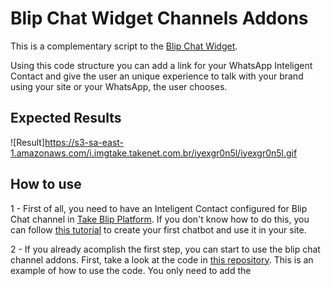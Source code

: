 # Blip Chat Widget Channels Addons

This is a complementary script to the [Blip Chat Widget](https://github.com/takenet/blip-chat-widget "Take Blip Chat Repository"). 

Using this code structure you can add a link for your WhatsApp Inteligent Contact and give the user an unique experience to talk with your brand using your site or your WhatsApp, the user chooses. 

## Expected Results

![Result]https://s3-sa-east-1.amazonaws.com/i.imgtake.takenet.com.br/iyexgr0n5l/iyexgr0n5l.gif

## How to use

1 - First of all, you need to have an Inteligent Contact configured for Blip Chat channel in [Take Blip Platform](https://portal.blip.ai/ "Create your inteligent contact here"). If you don't know how to do this, you can follow [this tutorial](https://help.blip.ai/hc/pt-br/articles/360059366993-Como-adicionar-um-bot-em-um-site-utilizando-o-Blip-Chat- "Como adicionar um bot em um site utilizando o Blip Chat?") to create your first chatbot and use it in your site. 

2 - If you already acomplish the first step, you can start to use the blip chat channel addons. First, take a look at the code in [this repository](https://github.com/matheus-almeida-rosa/blip-chat-widget-channels/blob/master/index.html "blip-chat-widget-channels"). This is an example of how to use the code. You only need to add the **<style>** tag, the **<div class="channels-container" id="channels-container">** and the **<script>** tags to your website. Below you'll see how to add them and configure its dependencies. 

### Style tags

The beaty of the Blip Chat Widget Channels Addons is given by its styles. So you must copy the style of the example to your website in order to use it. You also must have some attention points:

* Make sure you added the styles in your website. It is not a problem to add it in another file, since you know what you are doing :) 
* Make sure your website styles does not match the style names of the styles that you're copying. If you change this, remember to update all its references in the rest of the code. 
* Replace the **background-color** field for parent (The first button that open the other channels), whatsapp (The button that redirects to whatsapp) and blipchat (The blip chat default behavior).

The image below shows the main items involved in this step

![Styles](https://s3-sa-east-1.amazonaws.com/i.imgtake.takenet.com.br/iecjruie5l/iecjruie5l.jpg)

### HTML

To add the new components, you just need to add the **<div class="channels-container" id="channels-container">** to your HTML, in order to show the new buttons. So, add it to your website. You do not need to change anything here. See the target content below.

![HTML Content](https://s3-sa-east-1.amazonaws.com/i.imgtake.takenet.com.br/iirwtm62cw/iirwtm62cw.jpg)

### Scripts

Now, all you need to do is copy the scripts and replace some references.

1 - Blip Chat Scripts

Here, you just need to worry about your access key. Copy all the block, like the image below.

![Blip Chat Scripts](https://s3-sa-east-1.amazonaws.com/i.imgtake.takenet.com.br/ifxpnwzihw/ifxpnwzihw.jpg)

2 - WhatsApp Scripts

In this step, you need to replace the **phoneNumber** (The number of your WhatsApp Business Account) and the **text** that you want users to send.

![WhatsApp Scripts](https://s3-sa-east-1.amazonaws.com/i.imgtake.takenet.com.br/ipe914lsw7/ipe914lsw7.jpg)


3 - Parent Scripts

Here you do not need to worry about replaces. Only copy all the Parent Scripts block :)

![Parent Scripts](https://s3-sa-east-1.amazonaws.com/i.imgtake.takenet.com.br/itqczusqyx/itqczusqyx.jpg)

## That is it!!!

If you have any doubts or dificulties, ask a question in [Take Blip Forum](https://forum.blip.ai/). 

Ir you find any bugs, problems or improvements, you can contribute with this project making a [Pull Request](https://github.com/matheus-almeida-rosa/blip-chat-widget-channels/pulls) or opening an [issue](https://github.com/matheus-almeida-rosa/blip-chat-widget-channels/issues).

Have a good code!